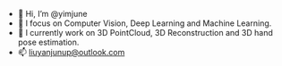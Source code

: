 - 👋 Hi, I’m @yimjune
- 👀 I focus on Computer Vision, Deep Learning and Machine Learning. 
- 🌱 I currently work on 3D PointCloud, 3D Reconstruction and 3D hand pose estimation. 
- 📫 liuyanjunup@outlook.com

<!---
YimjuneLiu/YimjuneLiu is a ✨ special ✨ repository because its `README.md` (this file) appears on your GitHub profile.
You can click the Preview link to take a look at your changes.
--->
